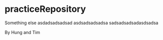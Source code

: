 # practiceRepository
Something else asdadsadsadsad
asdsadsadsadsa
sadsadsadsadasdsadsa

By Hung and Tim
